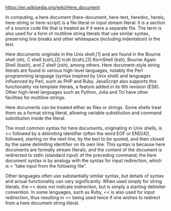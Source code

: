 https://en.wikipedia.org/wiki/Here_document

In computing, a here document (here-document, here-text, heredoc, hereis, here-string or here-script) is a file literal or input stream literal: it is a section of a source code file that is treated as if it were a separate file. The term is also used for a form of multiline string literals that use similar syntax, preserving line breaks and other whitespace (including indentation) in the text.

Here documents originate in the Unix shell,[1] and are found in the Bourne shell (sh), C shell (csh),[2] tcsh (tcsh),[3] KornShell (ksh), Bourne Again Shell (bash), and Z shell (zsh), among others. Here document-style string literals are found in various high-level languages, notably the Perl programming language (syntax inspired by Unix shell) and languages influenced by Perl, such as PHP and Ruby. JavaScript also supports this functionality via template literals, a feature added in its 6th revision (ES6). Other high-level languages such as Python, Julia and Tcl have other facilities for multiline strings.

Here documents can be treated either as files or strings. Some shells treat them as a format string literal, allowing variable substitution and command substitution inside the literal.

The most common syntax for here documents, originating in Unix shells, is << followed by a delimiting identifier (often the word EOF or END[4]), followed, starting on the next line, by the text to be quoted, and then closed by the same delimiting identifier on its own line. This syntax is because here documents are formally stream literals, and the content of the document is redirected to stdin (standard input) of the preceding command; the here document syntax is by analogy with the syntax for input redirection, which is < “take input from the following file”.

Other languages often use substantially similar syntax, but details of syntax and actual functionality can vary significantly. When used simply for string literals, the << does not indicate indirection, but is simply a starting delimiter convention. In some languages, such as Ruby, << is also used for input redirection, thus resulting in << being used twice if one wishes to redirect from a here document string literal.

